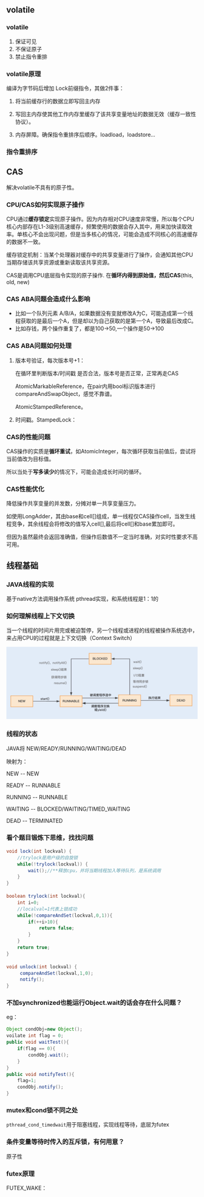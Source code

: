 ## volatile

### volatile

1. 保证可见
2. 不保证原子
3. 禁止指令重排

### volatile原理

编译为字节码后增加 Lock前缀指令，其做2件事：

1. 将当前缓存行的数据立即写回主内存

2. 写回主内存使其他工作内存里缓存了该共享变量地址的数据无效（缓存一致性协议）。

3. 内存屏障。确保指令重排序后顺序。loadload，loadstore...

   

### 指令重排序



## CAS

解决volatile不具有的原子性。

### CPU/CAS如何实现原子操作

CPU通过**缓存锁定**实现原子操作。因为内存相对CPU速度非常慢，所以每个CPU核心内部存在L1-3级别高速缓存，频繁使用的数据会存入其中，用来加快读取效率。单核心不会出现问题，但是当多核心的情况，可能会造成不同核心的高速缓存的数据不一致。

缓存锁定机制：当某个处理器对缓存中的共享变量进行了操作，会通知其他CPU当期存储该共享资源或重新读取该共享资源。

CAS是调用CPU底层指令实现的原子操作. 在**循环内得到原始值，然后CAS**(this, old, new)

### CAS ABA问题会造成什么影响

- 比如一个队列元素 A/B/A，如果数据没有变就修改A为C，可能造成第一个线程获取的是最后一个A，但是却以为自己获取的是第一个A，导致最后改成C。
- 比如存钱，两个操作重复了，都是100->50,一个操作是50->100

### CAS ABA问题如何处理

1. 版本号验证，每次版本号+1：

   在循环里判断版本/时间戳 是否合法，版本号是否正常，正常再走CAS

   AtomicMarkableReference，在pair内用bool标识版本进行compareAndSwapObject，感觉不靠谱。

   AtomicStampedReference。

2. 时间戳。StampedLock：

   



### CAS的性能问题

CAS操作的实质是**循环重试**，如AtomicInteger，每次循环获取当前值后，尝试将当前值改为目标值。

所以当处于**写多读少**的情况下，可能会造成长时间的循环。

### CAS性能优化

降低操作共享变量的并发数，分摊对单一共享变量压力。

如使用LongAdder，其由base和cell[]组成，单一线程仅CAS操作cell，当发生线程竞争，其余线程会将修改的值写入cell[],最后将cell[]和base累加即可。

但因为虽然最终会返回准确值，但操作后数值不一定当时准确，对实时性要求不高可用。



## 线程基础

### JAVA线程的实现

基于native方法调用操作系统 pthread实现，和系统线程是1：1的



### 如何理解线程上下文切换

当一个线程的时间片用完或被迫暂停，另一个线程或进程的线程被操作系统选中，来占用CPU的过程就是上下文切换（Context Switch）

![thread](./image/thread_1.jpg)

### 线程的状态

JAVA将 NEW/READY/RUNNING/WAITING/DEAD

映射为：

NEW -- NEW

READY -- RUNNABLE

RUNNING -- RUNNABLE

WAITING -- BLOCKED/WAITING/TIMED_WAITING

DEAD  -- TERMINATED





### 看个题目锻炼下思维，找找问题

```java
void lock(int lockval) {
	//trylock是用户级的自旋锁
	while(!trylock(lockval)) {
		wait();//**释放cpu，并将当期线程加入等待队列，是系统调用
	}
}

boolean trylock(int lockval){
	int i=0; 
	//localval=1代表上锁成功
	while(!compareAndSet(lockval,0,1)){
		if(++i>10){
			return false;
		}
	}
	return true;
}

void unlock(int lockval) {
	 compareAndSet(lockval,1,0);
	 notify();
}
```







### 不加synchronized也能运行Object.wait的话会存在什么问题？

eg：

```java
Object condObj=new Object();
voilate int flag = 0;
public void waitTest(){
	if(flag == 0){
		condObj.wait();
	}
}
public void notifyTest(){
	flag=1;
	condObj.notify();
}

```

### mutex和cond锁不同之处

`pthread_cond_timedwait`用于阻塞线程，实现线程等待，底层为futex



### 条件变量等待时传入的互斥锁，有何用意？

原子性



### futex原理

FUTEX_WAKE：

